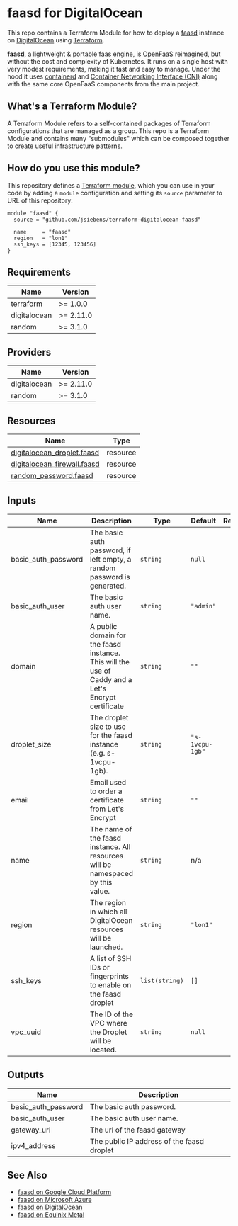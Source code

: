 # faasd for DigitalOcean

This repo contains a Terraform Module for how to deploy a [faasd](https://github.com/openfaas/faasd) instance on
[DigitalOcean](https://digitalocean.com/) using [Terraform](https://www.terraform.io/).

__faasd__, a lightweight & portable faas engine, is [OpenFaaS](https://github.com/openfaas/) reimagined, but without the cost and complexity of Kubernetes. It runs on a single host with very modest requirements, making it fast and easy to manage. Under the hood it uses [containerd](https://containerd.io/) and [Container Networking Interface (CNI)](https://github.com/containernetworking/cni) along with the same core OpenFaaS components from the main project.

## What's a Terraform Module?

A Terraform Module refers to a self-contained packages of Terraform configurations that are managed as a group. This repo
is a Terraform Module and contains many "submodules" which can be composed together to create useful infrastructure patterns.

## How do you use this module?

This repository defines a [Terraform module](https://www.terraform.io/docs/modules/usage.html), which you can use in your
code by adding a `module` configuration and setting its `source` parameter to URL of this repository:

```hcl
module "faasd" {
  source = "github.com/jsiebens/terraform-digitalocean-faasd"
  
  name     = "faasd"
  region   = "lon1"
  ssh_keys = [12345, 123456]
}
```

<!-- BEGIN_TF_DOCS -->
## Requirements

| Name | Version |
|------|---------|
| terraform | >= 1.0.0 |
| digitalocean | >= 2.11.0 |
| random | >= 3.1.0 |

## Providers

| Name | Version |
|------|---------|
| digitalocean | >= 2.11.0 |
| random | >= 3.1.0 |

## Resources

| Name | Type |
|------|------|
| [digitalocean_droplet.faasd](https://registry.terraform.io/providers/digitalocean/digitalocean/latest/docs/resources/droplet) | resource |
| [digitalocean_firewall.faasd](https://registry.terraform.io/providers/digitalocean/digitalocean/latest/docs/resources/firewall) | resource |
| [random_password.faasd](https://registry.terraform.io/providers/hashicorp/random/latest/docs/resources/password) | resource |

## Inputs

| Name | Description | Type | Default | Required |
|------|-------------|------|---------|:--------:|
| basic\_auth\_password | The basic auth password, if left empty, a random password is generated. | `string` | `null` | no |
| basic\_auth\_user | The basic auth user name. | `string` | `"admin"` | no |
| domain | A public domain for the faasd instance. This will the use of Caddy and a Let's Encrypt certificate | `string` | `""` | no |
| droplet\_size | The droplet size to use for the faasd instance (e.g. s-1vcpu-1gb). | `string` | `"s-1vcpu-1gb"` | no |
| email | Email used to order a certificate from Let's Encrypt | `string` | `""` | no |
| name | The name of the faasd instance. All resources will be namespaced by this value. | `string` | n/a | yes |
| region | The region in which all DigitalOcean resources will be launched. | `string` | `"lon1"` | no |
| ssh\_keys | A list of SSH IDs or fingerprints to enable on the faasd droplet | `list(string)` | `[]` | no |
| vpc\_uuid | The ID of the VPC where the Droplet will be located. | `string` | `null` | no |

## Outputs

| Name | Description |
|------|-------------|
| basic\_auth\_password | The basic auth password. |
| basic\_auth\_user | The basic auth user name. |
| gateway\_url | The url of the faasd gateway |
| ipv4\_address | The public IP address of the faasd droplet |
<!-- END_TF_DOCS -->

## See Also

- [faasd on Google Cloud Platform](https://github.com/jsiebens/terraform-google-faasd)
- [faasd on Microsoft Azure](https://github.com/jsiebens/terraform-azurerm-faasd)
- [faasd on DigitalOcean](https://github.com/jsiebens/terraform-digitalocean-faasd)
- [faasd on Equinix Metal](https://github.com/jsiebens/terraform-equinix-faasd)